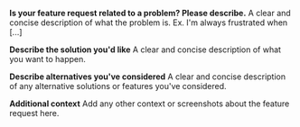 __Is your feature request related to a problem? Please describe.__ A clear and concise description of what the problem is. Ex. I'm always frustrated when [...]

__Describe the solution you'd like__ A clear and concise description of what you want to happen.

__Describe alternatives you've considered__ A clear and concise description of any alternative solutions or features you've considered.

__Additional context__ Add any other context or screenshots about the feature request here.
